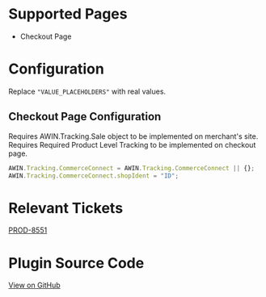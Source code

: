 # Supported Pages

- Checkout Page

# Configuration

Replace `"VALUE_PLACEHOLDERS"` with real values.

## Checkout Page Configuration

Requires AWIN.Tracking.Sale object to be implemented on merchant's site.
Requires Required Product Level Tracking to be implemented on checkout
page.

``` javascript
AWIN.Tracking.CommerceConnect = AWIN.Tracking.CommerceConnect || {};
AWIN.Tracking.CommerceConnect.shopIdent = "ID";
```



# Relevant Tickets

[PROD-8551](https://jira.awin.com/browse/PROD-8551)

# Plugin Source Code

[View on
GitHub](https://github.com/awin/tracking-advertiser-mastertag/blob/master/src/plugins/thirdParty/commerceConnect/plugin.js)